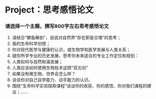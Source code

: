 # Project：思考感悟论文

### 请选择一个主题，撰写800字左右思考感悟论文

1. 请结合“鲫鱼解剖”，说说对自然界“存在即是合理”的思考；
2. 我的生命科学创想；
3. 你对现代医学与健康的认识，或生物学和医学发展与人类关系；
4. 就你所学专业的历史发展，思考你未来适合的专业工作定位和规划：
5. 人类如何与自然和谐发展；
6. 人类应该如何使用生物技术这把“双刃剑”
7. 如果没有微生物，世界会怎么样？
8. 谈谈你对自己自学能力、动手能力的认识。
9.  围绕“生命科学实验探索课程”谈谈你的收获、你的感悟、你对我们课程的建议；……